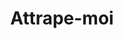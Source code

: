 ---
title: Attrape-moi
description: Quand notre fille était petite, à table, je lui expliquais comment nous avions fait pour attraper ce que nous mangions.
---